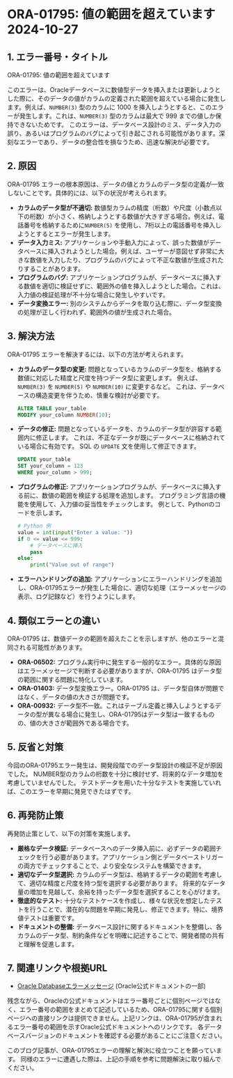 # ORA-01795: 値の範囲を超えています 2024-10-27

## 1. エラー番号・タイトル

ORA-01795: 値の範囲を超えています

このエラーは、Oracleデータベースに数値型データを挿入または更新しようとした際に、そのデータの値がカラムの定義された範囲を超えている場合に発生します。例えば、`NUMBER(3)` 型のカラムに 1000 を挿入しようとすると、このエラーが発生します。これは、`NUMBER(3)` 型のカラムは最大で 999 までの値しか保持できないためです。  このエラーは、データベース設計のミス、データ入力の誤り、あるいはプログラムのバグによって引き起こされる可能性があります。深刻なエラーであり、データの整合性を損なうため、迅速な解決が必要です。


## 2. 原因

ORA-01795 エラーの根本原因は、データの値とカラムのデータ型の定義が一致しないことです。具体的には、以下の状況が考えられます。

* **カラムのデータ型が不適切:**  数値型カラムの精度（桁数）や尺度（小数点以下の桁数）が小さく、格納しようとする数値が大きすぎる場合。例えば、電話番号を格納するために`NUMBER(5)` を使用し、7桁以上の電話番号を挿入しようとするとエラーが発生します。
* **データ入力ミス:**  アプリケーションや手動入力によって、誤った数値がデータベースに挿入されようとした場合。例えば、ユーザーが意図せず非常に大きな数値を入力したり、プログラムのバグによって不正な数値が生成されたりすることがあります。
* **プログラムのバグ:**  アプリケーションプログラムが、データベースに挿入する数値を適切に検証せずに、範囲外の値を挿入しようとした場合。これは、入力値の検証処理が不十分な場合に発生しやすいです。
* **データ変換エラー:**  別のシステムからデータを取り込む際に、データ型変換の処理が正しく行われず、範囲外の値が生成された場合。


## 3. 解決方法

ORA-01795 エラーを解決するには、以下の方法が考えられます。

* **カラムのデータ型の変更:**  問題となっているカラムのデータ型を、格納する数値に対応した精度と尺度を持つデータ型に変更します。 例えば、`NUMBER(3)` を `NUMBER(5)` や `NUMBER(10)` に変更するなど。  これは、データベースの構造変更を伴うため、慎重な検討が必要です。
  ```sql
  ALTER TABLE your_table
  MODIFY your_column NUMBER(10);
  ```
* **データの修正:**  問題となっているデータを、カラムのデータ型が許容する範囲内に修正します。  これは、不正なデータが既にデータベースに格納されている場合に有効です。  SQL の `UPDATE` 文を使用して修正できます。
  ```sql
  UPDATE your_table
  SET your_column = 123
  WHERE your_column > 999;
  ```
* **プログラムの修正:**  アプリケーションプログラムが、データベースに挿入する前に、数値の範囲を検証する処理を追加します。  プログラミング言語の機能を使用して、入力値の妥当性をチェックします。  例として、Pythonのコードを示します。

  ```python
  # Python 例
  value = int(input("Enter a value: "))
  if 0 <= value <= 999:
      # データベースに挿入
      pass
  else:
      print("Value out of range")
  ```

* **エラーハンドリングの追加:** アプリケーションにエラーハンドリングを追加し、ORA-01795エラーが発生した場合に、適切な処理（エラーメッセージの表示、ログ記録など）を行うようにします。


## 4. 類似エラーとの違い

ORA-01795 は、数値データの範囲を超えたことを示しますが、他のエラーと混同される可能性があります。

* **ORA-06502:** プログラム実行中に発生する一般的なエラー。具体的な原因はエラーメッセージで判断する必要がありますが、ORA-01795 はデータ型の範囲に関する問題に特化しています。
* **ORA-01403:** データ型変換エラー。ORA-01795 は、データ型自体が問題ではなく、データの値の大きさが問題です。
* **ORA-00932:** データ型不一致。これはテーブル定義と挿入しようとするデータの型が異なる場合に発生し、ORA-01795はデータ型は一致するものの、値の大きさが範囲外である場合です。


## 5. 反省と対策

今回のORA-01795エラー発生は、開発段階でのデータ型設計の検証不足が原因でした。 NUMBER型のカラムの桁数を十分に検討せず、将来的なデータ増加を考慮していませんでした。  テストデータを用いた十分なテストを実施していれば、このエラーを早期に発見できたはずです。


## 6. 再発防止策

再発防止策として、以下の対策を実施します。

* **厳格なデータ検証:** データベースへのデータ挿入前に、必ずデータの範囲チェックを行う必要があります。アプリケーション側とデータベーストリガーの両方でチェックすることで、より安全なシステムを構築できます。
* **適切なデータ型選択:** カラムのデータ型は、格納するデータの範囲を考慮して、適切な精度と尺度を持つ型を選択する必要があります。 将来的なデータ量の増加を見越して、余裕を持ったデータ型を選択することを心がけます。
* **徹底的なテスト:** 十分なテストケースを作成し、様々な状況を想定したテストを行うことで、潜在的な問題を早期に発見し、修正できます。特に、境界値テストは重要です。
* **ドキュメントの整備:** データベース設計に関するドキュメントを整備し、各カラムのデータ型、制約条件などを明確に記述することで、開発者間の共有と理解を促進します。


## 7. 関連リンクや根拠URL

* [Oracle Databaseエラーメッセージ](https://docs.oracle.com/en/database/oracle/oracle-database/19/errmg/errors-01700.html#GUID-26315C6A-4A27-4E26-8F55-A76739B8666F) (Oracle公式ドキュメントの一部)

残念ながら、Oracleの公式ドキュメントはエラー番号ごとに個別ページではなく、エラー番号の範囲をまとめて記述しているため、ORA-01795に関する個別ページへの直接リンクは提供できません。上記リンクは、ORA-01795が含まれるエラー番号の範囲を示すOracle公式ドキュメントへのリンクです。  各データベースバージョンのドキュメントを確認する必要があることにご注意ください。


このブログ記事が、ORA-01795エラーの理解と解決に役立つことを願っています。  同様のエラーに遭遇した際は、上記の手順を参考に問題解決に取り組んでください。
